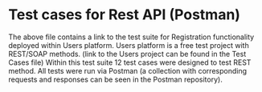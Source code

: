 # Test cases for Rest API (Postman)
The above file contains a link to the test suite for Registration functionality deployed within Users platform. Users platform is a free test project with REST/SOAP methods. (link to the Users project can be found in the Test Cases file)
Within this test suite 12 test cases were designed to test REST method. All tests were run via Postman (a collection with corresponding requests and responses can be seen in the Postman repository).
